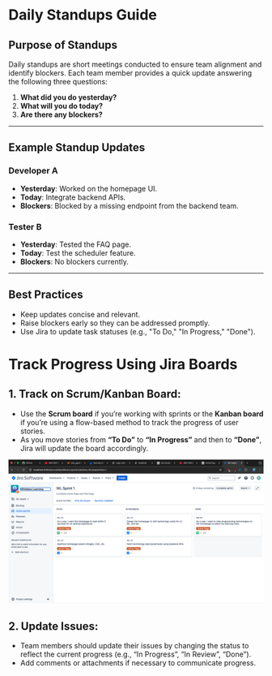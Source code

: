 #  Daily Standups Guide

## Purpose of Standups
Daily standups are short meetings conducted to ensure team alignment and identify blockers. Each team member provides a quick update answering the following three questions:

1. **What did you do yesterday?**  
2. **What will you do today?**  
3. **Are there any blockers?**  

---

## Example Standup Updates

### Developer A  
- **Yesterday**: Worked on the homepage UI.  
- **Today**: Integrate backend APIs.  
- **Blockers**: Blocked by a missing endpoint from the backend team.  

### Tester B  
- **Yesterday**: Tested the FAQ page.  
- **Today**: Test the scheduler feature.  
- **Blockers**: No blockers currently.  

---

## Best Practices
- Keep updates concise and relevant.  
- Raise blockers early so they can be addressed promptly.  
- Use Jira to update task statuses (e.g., "To Do," "In Progress," "Done").  


# Track Progress Using Jira Boards

## 1. Track on Scrum/Kanban Board:
- Use the **Scrum board** if you’re working with sprints or the **Kanban board** if you’re using a flow-based method to track the progress of user stories.
- As you move stories from **“To Do”** to **“In Progress”** and then to **“Done”**, Jira will update the board accordingly.


![alt text](<Project progress_ss.png>)



## 2. Update Issues:
- Team members should update their issues by changing the status to reflect the current progress (e.g., “In Progress”, “In Review”, “Done”).
- Add comments or attachments if necessary to communicate progress.


